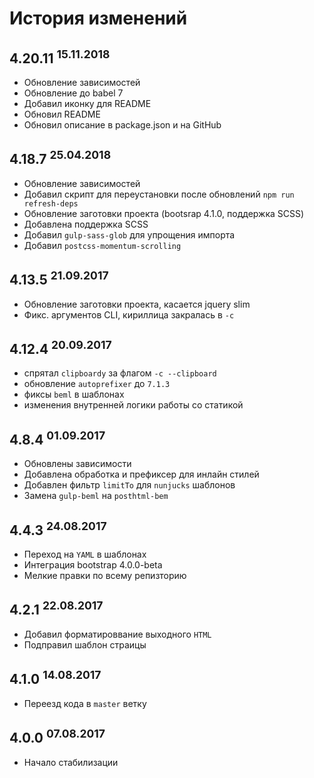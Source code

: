 # История изменений

## 4.20.11 <sup>15.11.2018</sup>
 - Обновление зависимостей
 - Обновление до babel 7
 - Добавил иконку для README
 - Обновил README
 - Обновил описание в package.json и на GitHub

## 4.18.7 <sup>25.04.2018</sup>
 - Обновление зависимостей
 - Добавил скрипт для переустановки после обновлений `npm run refresh-deps`
 - Обновление заготовки проекта (bootsrap 4.1.0, поддержка SCSS)
 - Добавлена поддержка SCSS
 - Добавил `gulp-sass-glob` для упрощения импорта
 - Добавил `postcss-momentum-scrolling`

## 4.13.5 <sup>21.09.2017</sup>
 - Обновление заготовки проекта, касается jquery slim
 - Фикс. аргументов CLI, кириллица закралась в `-c`

## 4.12.4 <sup>20.09.2017</sup>
 - спрятал `clipboardy` за флагом `-c --clipboard`
 - обновление `autoprefixer` до `7.1.3`
 - фиксы `beml` в шаблонах
 - изменения внутренней логики работы со статикой

## 4.8.4 <sup>01.09.2017</sup>
 - Обновлены зависимости
 - Добавлена обработка и префиксер для инлайн стилей
 - Добавлен фильтр `limitTo` для `nunjucks` шаблонов
 - Замена `gulp-beml` на `posthtml-bem`

## 4.4.3 <sup>24.08.2017</sup>
- Переход на `YAML` в шаблонах
- Интеграция bootstrap 4.0.0-beta
- Мелкие правки по всему репизторию

## 4.2.1 <sup>22.08.2017</sup>
- Добавил форматироввание выходного `HTML`
- Подправил шаблон страицы

## 4.1.0 <sup>14.08.2017</sup>
- Переезд кода в `master` ветку

## 4.0.0 <sup>07.08.2017</sup>
- Начало стабилизации